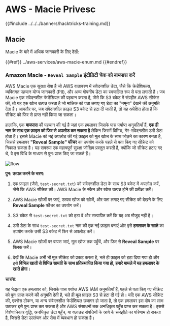 # AWS - Macie Privesc

{{#include ../../../banners/hacktricks-training.md}}

## Macie

Macie के बारे में अधिक जानकारी के लिए देखें:

{{#ref}}
../aws-services/aws-macie-enum.md
{{#endref}}

### Amazon Macie - `Reveal Sample` इंटीग्रिटी चेक को बायपास करें

AWS Macie एक सुरक्षा सेवा है जो AWS वातावरण में संवेदनशील डेटा, जैसे कि क्रेडेंशियल्स, व्यक्तिगत पहचान योग्य जानकारी (PII), और अन्य गोपनीय डेटा का स्वचालित रूप से पता लगाती है। जब Macie एक संवेदनशील क्रेडेंशियल की पहचान करता है, जैसे कि S3 बकेट में संग्रहीत AWS सीक्रेट की, तो यह एक खोज उत्पन्न करता है जो मालिक को पता लगाए गए डेटा का "नमूना" देखने की अनुमति देता है। आमतौर पर, जब संवेदनशील फ़ाइल S3 बकेट से हटा दी जाती है, तो यह अपेक्षित होता है कि सीक्रेट को फिर से प्राप्त नहीं किया जा सकता।

हालांकि, एक **बायपास** की पहचान की गई है जहां एक हमलावर जिसके पास पर्याप्त अनुमतियाँ हैं, **एक ही नाम के साथ एक फ़ाइल को फिर से अपलोड कर सकता है** लेकिन जिसमें विभिन्न, गैर-संवेदनशील डमी डेटा होता है। इससे Macie को नई अपलोड की गई फ़ाइल को मूल खोज के साथ जोड़ने का कारण बनता है, जिससे हमलावर **"Reveal Sample" फीचर** का उपयोग करके पहले से पता किए गए सीक्रेट को निकाल सकता है। यह समस्या एक महत्वपूर्ण सुरक्षा जोखिम प्रस्तुत करती है, क्योंकि जो सीक्रेट हटाए गए थे, वे इस विधि के माध्यम से पुनः प्राप्त किए जा सकते हैं।

![flow](https://github.com/user-attachments/assets/7b83f2d3-1690-41f1-98cc-05ccd0154a66)

**पुन: उत्पन्न करने के चरण:**

1. एक फ़ाइल (जैसे, `test-secret.txt`) को संवेदनशील डेटा के साथ S3 बकेट में अपलोड करें, जैसे कि AWS सीक्रेट की। AWS Macie के स्कैन और खोज उत्पन्न होने की प्रतीक्षा करें।

2. AWS Macie खोजों पर जाएं, उत्पन्न खोज को खोजें, और पता लगाए गए सीक्रेट को देखने के लिए **Reveal Sample** फीचर का उपयोग करें।

3. S3 बकेट से `test-secret.txt` को हटा दें और सत्यापित करें कि यह अब मौजूद नहीं है।

4. डमी डेटा के साथ `test-secret.txt` नाम की एक नई फ़ाइल बनाएं और इसे **हमलावर के खाते** का उपयोग करके उसी S3 बकेट में फिर से अपलोड करें।

5. AWS Macie खोजों पर वापस जाएं, मूल खोज तक पहुँचें, और फिर से **Reveal Sample** पर क्लिक करें।

6. देखें कि Macie अभी भी मूल सीक्रेट को प्रकट करता है, भले ही फ़ाइल को हटा दिया गया हो और इसे **विभिन्न खातों से विभिन्न सामग्री के साथ प्रतिस्थापित किया गया हो, हमारे मामले में यह हमलावर के खाते होगा**।

**सारांश:**

यह भेद्यता एक हमलावर को, जिसके पास पर्याप्त AWS IAM अनुमतियाँ हैं, पहले से पता किए गए सीक्रेट को पुनः प्राप्त करने की अनुमति देती है, भले ही मूल फ़ाइल S3 से हटा दी गई हो। यदि एक AWS सीक्रेट की, एक्सेस टोकन, या अन्य संवेदनशील क्रेडेंशियल उजागर हो जाता है, तो एक हमलावर इस दोष का लाभ उठाकर इसे पुनः प्राप्त कर सकता है और AWS संसाधनों तक अनधिकृत पहुँच प्राप्त कर सकता है। इससे विशेषाधिकार वृद्धि, अनधिकृत डेटा पहुँच, या क्लाउड संपत्तियों के आगे के समझौते का परिणाम हो सकता है, जिससे डेटा उल्लंघन और सेवा में व्यवधान हो सकता है।
